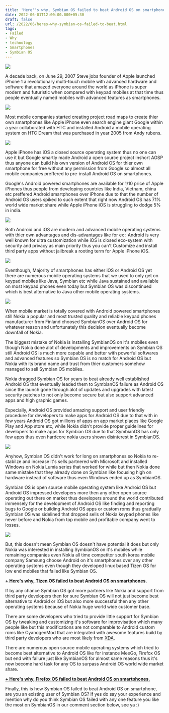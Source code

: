```yaml
---
title: 'Here''s why, Symbian OS failed to beat Android OS on smartphones.'
date: 2022-06-01T12:00:00.000+05:30
draft: false
url: /2022/06/heres-why-symbian-os-failed-to-beat.html
tags: 
- Failed
- Why
- technology
- Smartphones
- Symbian OS
---
```


 [![](https://lh3.googleusercontent.com/-Rn81EIfZYjw/Ypg384Z9PWI/AAAAAAAALgk/E4zzLDiNd-YHA9j_Qivk0vHPnbaJwmQwACNcBGAsYHQ/s1600/1654142959596905-0.png)](https://lh3.googleusercontent.com/-Rn81EIfZYjw/Ypg384Z9PWI/AAAAAAAALgk/E4zzLDiNd-YHA9j_Qivk0vHPnbaJwmQwACNcBGAsYHQ/s1600/1654142959596905-0.png) 

  

A decade back, on June 29, 2007 Steve jobs founder of Apple launched iPhone 1 a revolutionary multi-touch mobile with advanced hardware and software that amazed everyone around the world as iPhone is super modern and futuristic when compared with keypad mobiles at that time thus people eventually named mobiles with advanced features as smartphones.

  

 [![](https://lh3.googleusercontent.com/-_AoruKuX0YI/Ypg37x2xZsI/AAAAAAAALgg/qD0zZ5k50sQbqs54bHk_0D9zvEmei6W8QCNcBGAsYHQ/s1600/1654142954806958-1.png)](https://lh3.googleusercontent.com/-_AoruKuX0YI/Ypg37x2xZsI/AAAAAAAALgg/qD0zZ5k50sQbqs54bHk_0D9zvEmei6W8QCNcBGAsYHQ/s1600/1654142954806958-1.png) 

  

Most mobile companies started creating project road maps to create thier own smartphones like Apple iPhone even search engine giant Google within a year collaborated with HTC and installed Android a mobile operating system on HTC Dream that was purchased in year 2005 from Andy rubens.

  

 [![](https://lh3.googleusercontent.com/-4DGlcQj8J48/Ypg36ojmrqI/AAAAAAAALgc/KDe2goD1Xpo_8ggj0AsrBr9EnPa9SGTwQCNcBGAsYHQ/s1600/1654142949928498-2.png)](https://lh3.googleusercontent.com/-4DGlcQj8J48/Ypg36ojmrqI/AAAAAAAALgc/KDe2goD1Xpo_8ggj0AsrBr9EnPa9SGTwQCNcBGAsYHQ/s1600/1654142949928498-2.png) 

  

Apple iPhone has iOS a closed source operating system thus no one can use it but Google smartly made Android a open source project inshort AOSP thus anyone can build his own version of Android OS for thier own smartphone for free without any permission from Google so almost all mobile companies preffered to pre-install Android OS on smartphones.

  

Google's Android powered smartphones are available for 1/10 price of Apple iPhones thus people from developing countries like India, Vietnam, china etc preffered Android smartphones over iPhone due to that the number of Android OS users spiked to such extent that right now Android OS has 71% world wide market share while Apple iPhone iOS is struggling to dodge 5% in india.

  

 [![](https://lh3.googleusercontent.com/-FORyIV1MaBY/Ypg35ZURKWI/AAAAAAAALgY/la7DkwhmxmoLL3OyT9MoTBaE5QF0WB1-gCNcBGAsYHQ/s1600/1654142945441243-3.png)](https://lh3.googleusercontent.com/-FORyIV1MaBY/Ypg35ZURKWI/AAAAAAAALgY/la7DkwhmxmoLL3OyT9MoTBaE5QF0WB1-gCNcBGAsYHQ/s1600/1654142945441243-3.png) 

  

Both Android and iOS are modern and advanced mobile operating systems with thier own advantages and dis-advantages like for ex : Android is very well known for ultra customization while iOS is closed eco-system with security and privacy as main priority thus you can't Customize and install third party apps without jailbreak a rooting term for Apple iPhone iOS.

  

 [![](https://lh3.googleusercontent.com/-xiCqGJLxSsQ/Ypg34dtSOuI/AAAAAAAALgU/c1nwAo2ohtsAza8l40SC-jXS3LSiuUlRACNcBGAsYHQ/s1600/1654142941104948-4.png)](https://lh3.googleusercontent.com/-xiCqGJLxSsQ/Ypg34dtSOuI/AAAAAAAALgU/c1nwAo2ohtsAza8l40SC-jXS3LSiuUlRACNcBGAsYHQ/s1600/1654142941104948-4.png) 

  

Eventhough, Majority of smartphones has either iOS or Android OS yet there are numerous mobile operating systems that we used to only get on keypad mobiles like Java, Symbian etc while Java sustained and available on most keypad phones even today but Symbian OS was discontinued which is best alternative to Java other mobile operating systems.

  

 [![](https://lh3.googleusercontent.com/-xN9MYeIbLUg/Ypg33NwZdYI/AAAAAAAALgQ/SU83m3TEOTIRc-ebUrLLZFGt1UrVco5agCNcBGAsYHQ/s1600/1654142936592262-5.png)](https://lh3.googleusercontent.com/-xN9MYeIbLUg/Ypg33NwZdYI/AAAAAAAALgQ/SU83m3TEOTIRc-ebUrLLZFGt1UrVco5agCNcBGAsYHQ/s1600/1654142936592262-5.png) 

  

  

When mobile market is totally covered with Android powered smartphones still Nokia a popular and most trusted quality and reliable keypad phones manufacturer from Finland choosed SymbianOS over Android OS for whatever reason and unfortunately this decision eventually become downfall of Nokia.

  

The biggest mistake of Nokia is installing SymbianOS on it's mobiles even though Nokia done alot of developments and improvements on Symbian OS still Android OS is much more capable and better with powerful softwares and advanced features so Symbian OS is no match for Android OS but Nokia with its brand name and trust from thier customers somehow managed to sell Symbian OS mobiles.

  

Nokia dragged Symbian OS for years to beat already well established Android OS that eventually leaded them to SymbianOS failure as Android OS since the launch gone through alot of updates and upgrades with latest security patches to not only become secure but also support advanced apps and high graphic games.

  

Especially, Android OS provided amazing support and user friendly procedure for developers to make apps for Android OS due to that with in few years Android OS got millions of apps on app market places like Google Play and App store etc, while Nokia didn't provide proper guidelines for developers to make apps for Symbian OS due to that SymbianOS has only few apps thus even hardcore nokia users shown disinterest in SymbianOS.

  

 [![](https://lh3.googleusercontent.com/-8lrmGiNWYeM/Ypg32Bph2SI/AAAAAAAALgM/m8HC-Qage3wz-1OdfVbEZvtejS6SREGGACNcBGAsYHQ/s1600/1654142931128353-6.png)](https://lh3.googleusercontent.com/-8lrmGiNWYeM/Ypg32Bph2SI/AAAAAAAALgM/m8HC-Qage3wz-1OdfVbEZvtejS6SREGGACNcBGAsYHQ/s1600/1654142931128353-6.png) 

  

Anyhow, Symbian OS didn't work for long on smartphones so Nokia to re-stabilze and increase it's sells partnered with Microsoft and installed Windows on Nokia Lumia series that worked for while but then Nokia done same mistake that they already done on Symbian like focusing high on hardware instead of software thus even Windows ended up as SymbianOS.

  

Symbian OS is open source mobile operating system like Android OS but Android OS impressed developers more then any other open source operating out there on market thus developers around the world contributed immensely for the development of Android OS like finding and reporting bugs to Google or building Android OS apps or custom roms thus gradually Symbian OS was sidelined that dropped sells of Nokia keypad phones like never before and Nokia from top mobile and profitable company went to losses.

  

 [![](https://lh3.googleusercontent.com/-R2QpeMQskPc/Ypg30vnkgWI/AAAAAAAALgI/FfGSIgDx1wEdWlMFCgqG4_G5ZnsPyjrVwCNcBGAsYHQ/s1600/1654142925854175-7.png)](https://lh3.googleusercontent.com/-R2QpeMQskPc/Ypg30vnkgWI/AAAAAAAALgI/FfGSIgDx1wEdWlMFCgqG4_G5ZnsPyjrVwCNcBGAsYHQ/s1600/1654142925854175-7.png) 

  

  

But, this doesn't mean Symbian OS doesn't have potential it does but only Nokia was interested in installing SymbianOS on it's mobiles while remaining companies even Nokia all time competitor south korea mobile company Samsung choose Android on it's smartphones over any other operating systems even though they developed linux based Tizen OS for low end mobiles that failed like Symbian OS.

  

**[\+ Here's why, Tizen OS failed to beat Android OS on smartphones.](https://www.techtracker.in/2022/04/heres-why-tizen-os-failed-to-beat.html?m=1)**

  

If by any chance Symbian OS got more partners like Nokia and support from third party developers then for sure Symbian OS will not just become best alternative to Android or iOS but also more successful then any other operating systems because of Nokia huge world wide customer base.

  

There are some developers who tried to provide little support for Symbian OS by tweaking and customizing it's software for improvisation which many people like but this modifications are not comparable to Android custom roms like CyanogenMod that are integrated with awesome features build by third party developers who are most likely from [XDA](http://xda-developers.com).

  

There are numerous open source mobile operating systems which tried to become best alternative to Android OS like for instance MeeGo, Firefox OS but end with failure just like SymbianOS for almost same reasons thus it's now become hard task for any OS to surpass Android OS world wide market share.

  

**[\+ Here's why, Firefox OS failed to beat Android OS on smartphones.](https://www.techtracker.in/2022/03/heres-why-firefox-os-failed-to-beat.html)**

Finally, this is how Symbian OS failed to beat Android OS on smartphone, are you an existing user of Symbian OS? If yes do say your experience and mention why do you think Symbian OS failed with any one feature you like the most on SymbianOS in our comment section below, see ya :)